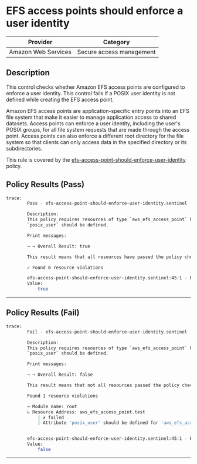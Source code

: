 # EFS access points should enforce a user identity

| Provider            |   Category   |
| ------------------- |  ----------  |
| Amazon Web Services |  Secure access management  |

## Description

This control checks whether Amazon EFS access points are configured to enforce a user identity. This control fails if a POSIX user identity is not defined while creating the EFS access point.

Amazon EFS access points are application-specific entry points into an EFS file system that make it easier to manage application access to shared datasets. Access points can enforce a user identity, including the user's POSIX groups, for all file system requests that are made through the access point. Access points can also enforce a different root directory for the file system so that clients can only access data in the specified directory or its subdirectories.

This rule is covered by the [efs-access-point-should-enforce-user-identity](https://github.com/hashicorp/policy-library-NIST-Policy-Set-for-AWS-Terraform/blob/main/policies/efs/efs-access-point-should-enforce-user-identity.sentinel) policy.

## Policy Results (Pass)

```bash
trace:
        Pass - efs-access-point-should-enforce-user-identity.sentinel

        Description:
        This policy requires resources of type `aws_efs_access_point` have attribute
        `posix_user` should be defined.

        Print messages:

        → → Overall Result: true

        This result means that all resources have passed the policy check for the policy efs-access-point-should-enforce-user-identity.

        ✓ Found 0 resource violations

        efs-access-point-should-enforce-user-identity.sentinel:45:1 - Rule "main"
        Value:
            true

```

---

## Policy Results (Fail)

```bash
trace:
        Fail - efs-access-point-should-enforce-user-identity.sentinel

        Description:
        This policy requires resources of type `aws_efs_access_point` have attribute
        `posix_user` should be defined.

        Print messages:

        → → Overall Result: false

        This result means that not all resources passed the policy check and the protected behavior is not allowed for the policy efs-access-point-should-enforce-user-identity.

        Found 1 resource violations

        → Module name: root
        ↳ Resource Address: aws_efs_access_point.test
            | ✗ failed
            | Attribute 'posix_user' should be defined for 'aws_efs_access_point' resources. Refer to https://docs.aws.amazon.com/securityhub/latest/userguide/efs-controls.html#efs-4 for more details.


        efs-access-point-should-enforce-user-identity.sentinel:45:1 - Rule "main"
        Value:
            false
```

---
